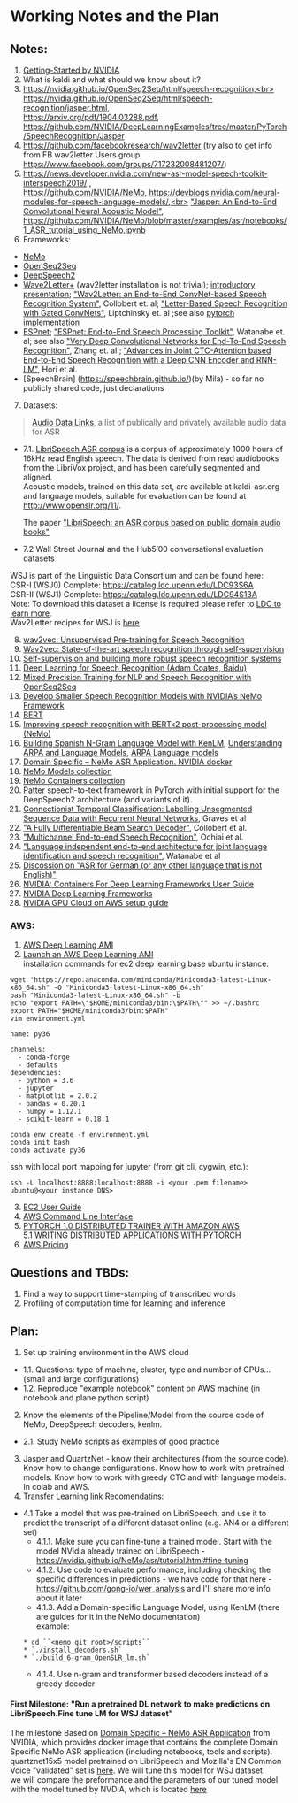 # Working Notes and the Plan

## Notes:
1. [Getting-Started by NVIDIA](https://nvidia.github.io/OpenSeq2Seq/html/speech-recognition#getting-started)
2. What is kaldi and what should we know about it?
3. https://nvidia.github.io/OpenSeq2Seq/html/speech-recognition,<br> 
https://nvidia.github.io/OpenSeq2Seq/html/speech-recognition/jasper.html, <br>
https://arxiv.org/pdf/1904.03288.pdf, <br>
https://github.com/NVIDIA/DeepLearningExamples/tree/master/PyTorch/SpeechRecognition/Jasper
4. https://github.com/facebookresearch/wav2letter (try also to get info from FB wav2letter Users group https://www.facebook.com/groups/717232008481207/)
5. https://news.developer.nvidia.com/new-asr-model-speech-toolkit-interspeech2019/ ,<br>https://github.com/NVIDIA/NeMo, https://devblogs.nvidia.com/neural-modules-for-speech-language-models/,<br> 
["Jasper: An End-to-End Convolutional Neural Acoustic Model"](https://arxiv.org/pdf/1904.03288.pdf),<br> https://github.com/NVIDIA/NeMo/blob/master/examples/asr/notebooks/1_ASR_tutorial_using_NeMo.ipynb
6. Frameworks:
* [NeMo](https://github.com/NVIDIA/NeMo)
* [OpenSeq2Seq](https://nvidia.github.io/OpenSeq2Seq/html/speech-recognition)
* [DeepSpeech2](https://github.com/PaddlePaddle/DeepSpeech)
* [Wave2Letter+](https://github.com/facebookresearch/wav2letter) (wav2letter installation is not trivial); [introductory presentation](https://www.infoq.com/presentations/wav2letter-facebook/); ["Wav2Letter: an End-to-End ConvNet-based Speech Recognition System"](https://arxiv.org/pdf/1609.03193.pdf), Collobert et. al; ["Letter-Based Speech Recognition with Gated ConvNets"](https://arxiv.org/pdf/1712.09444.pdf), Liptchinsky et. al ;see also [pytorch implementation](https://www.facebook.com/groups/461707137729175/permalink/639744036592150/)
* [ESPnet](https://github.com/espnet/espnet); ["ESPnet: End-to-End Speech Processing Toolkit"](https://arxiv.org/pdf/1804.00015.pdf), Watanabe et. al; see also ["Very Deep Convolutional Networks for End-To-End Speech Recognition"](https://arxiv.org/pdf/1610.03022.pdf), Zhang et. al.; ["Advances in Joint CTC-Attention based End-to-End Speech Recognition with
a Deep CNN Encoder and RNN-LM"](https://arxiv.org/pdf/1706.02737.pdf), Hori et al.
* [SpeechBrain] (https://speechbrain.github.io/)(by Mila) - so far no publicly shared code, just declarations
7. Datasets: <br>
> [Audio Data Links](https://github.com/robmsmt/ASR_Audio_Data_Links), a list of publically and privately available audio data for ASR
* 7.1. [LibriSpeech ASR corpus](http://www.openslr.org/12) is a corpus of approximately 1000 hours of 16kHz read English speech. 
The data is derived from read audiobooks from the LibriVox project, and has been carefully segmented and aligned.<br>
Acoustic models, trained on this data set, are available at kaldi-asr.org and language models, suitable for evaluation can be found at http://www.openslr.org/11/.

    The paper ["LibriSpeech: an ASR corpus based on public domain audio books"](http://www.danielpovey.com/files/2015_icassp_librispeech.pdf)

* 7.2 Wall Street Journal and the Hub5’00 conversational evaluation datasets

WSJ is part of the Linguistic Data Consortium and can be found here:<br>
CSR-I (WSJ0) Complete: https://catalog.ldc.upenn.edu/LDC93S6A<br>
CSR-II (WSJ1) Complete: https://catalog.ldc.upenn.edu/LDC94S13A<br>
Note: To download this dataset a license is required please refer to [LDC to learn more](https://www.ldc.upenn.edu/language-resources/data/obtaining).<br>
Wav2Letter recipes for WSJ is [here](https://github.com/facebookresearch/wav2letter/tree/master/recipes/data/wsj) 



8. [wav2vec: Unsupervised Pre-training for Speech Recognition](https://research.fb.com/publications/wav2vec-unsupervised-pre-training-for-speech-recognition/)
9. [Wav2vec: State-of-the-art speech recognition through self-supervision](https://ai.facebook.com/blog/wav2vec-state-of-the-art-speech-recognition-through-self-supervision/)
10. [Self-supervision and building more robust speech recognition systems](https://ai.facebook.com/blog/self-supervision-and-building-more-robust-speech-recognition-systems/)
11. [Deep Learning for Speech Recognition (Adam Coates, Baidu)](https://www.youtube.com/watch?v=g-sndkf7mCs&t=937s)
12. [Mixed Precision Training for NLP and Speech Recognition with OpenSeq2Seq](https://devblogs.nvidia.com/mixed-precision-nlp-speech-openseq2seq/?fbclid=IwAR3liPZgoBM5lboHFiA4uNxE6YWOCblFal-odajiBN5SdMOAz7eIhWFHHLM)
13. [Develop Smaller Speech Recognition Models with NVIDIA’s NeMo Framework](https://devblogs.nvidia.com/develop-smaller-speech-recognition-models-with-nvidias-nemo-framework/)
14. [BERT](https://github.com/google-research/bert)
15. [Improving speech recognition with BERTx2 post-processing model (NeMo)](https://nvidia.github.io/NeMo/nlp/asr-improvement.html)
16. [Building Spanish N-Gram Language Model with KenLM](https://yidatao.github.io/2017-05-31/kenlm-ngram/), [Understanding ARPA and Language Models](https://medium.com/@canadaduane/understanding-arpa-and-language-models-115d6cbc3893), [ARPA Language models](https://cmusphinx.github.io/wiki/arpaformat/)
17. [Domain Specific – NeMo ASR Application. NVIDIA docker](https://ngc.nvidia.com/catalog/containers/nvidia:nemo_asr_app_img)
18. [NeMo Models collection](https://ngc.nvidia.com/catalog/models?orderBy=modifiedDESC&query=nemo&quickFilter=models&filters=)
19. [NeMo Containers collection](https://ngc.nvidia.com/catalog/containers?orderBy=modifiedDESC&pageNumber=0&query=nemo&quickFilter=containers&filters=)
20. [Patter](https://github.com/ryanleary/patter) speech-to-text framework in PyTorch with initial support for the DeepSpeech2 architecture (and variants of it).
21. [Connectionist Temporal Classification: Labelling Unsegmented
Sequence Data with Recurrent Neural Networks](http://www.cs.toronto.edu/~graves/icml_2006.pdf), Graves et al
22. ["A Fully Differentiable Beam Search Decoder"](https://arxiv.org/abs/1902.06022), Collobert et al. 
23. ["Multichannel End-to-end Speech Recognition"](https://arxiv.org/pdf/1703.04783.pdf), Ochiai et al.
24. ["Language independent end-to-end architecture for joint language identification and speech recognition"](https://www.merl.com/publications/docs/TR2017-182.pdf), Watanabe et al
25. [Discossion on "ASR for German (or any other language that is not English)"](https://github.com/NVIDIA/OpenSeq2Seq/issues/497)
26. [NVIDIA: Containers For Deep Learning Frameworks User Guide](https://docs.nvidia.com/deeplearning/frameworks/user-guide/index.html)
27. [NVIDIA Deep Learning Frameworks](https://docs.nvidia.com/deeplearning/frameworks/index.html)
28. [NVIDIA GPU Cloud on AWS setup guide](https://docs.nvidia.com/ngc/ngc-aws-setup-guide/index.html)


### AWS:
1. [AWS Deep Learning AMI](https://docs.aws.amazon.com/dlami/latest/devguide/what-is-dlami.html)
2. [Launch an AWS Deep Learning AMI](https://aws.amazon.com/getting-started/tutorials/get-started-dlami/)<br>
installation commands for ec2 deep learning base ubuntu instance:
```
wget "https://repo.anaconda.com/miniconda/Miniconda3-latest-Linux-x86_64.sh" -O "Miniconda3-latest-Linux-x86_64.sh"
bash "Miniconda3-latest-Linux-x86_64.sh" -b
echo "export PATH=\"$HOME/miniconda3/bin:\$PATH\"" >> ~/.bashrc
export PATH="$HOME/miniconda3/bin:$PATH"
vim environment.yml

name: py36

channels:
  - conda-forge
  - defaults
dependencies:
  - python = 3.6
  - jupyter
  - matplotlib = 2.0.2
  - pandas = 0.20.1
  - numpy = 1.12.1
  - scikit-learn = 0.18.1
  
conda env create -f environment.yml
conda init bash
conda activate py36
```
ssh with local port mapping for jupyter (from git cli, cygwin, etc.):
```
ssh -L localhost:8888:localhost:8888 -i <your .pem filename> ubuntu@<your instance DNS>
```

3. [EC2 User Guide](https://docs.aws.amazon.com/AWSEC2/latest/UserGuide/concepts.html)
4. [AWS Command Line Interface](https://docs.aws.amazon.com/cli/latest/userguide/cli-chap-welcome.html)
5. [PYTORCH 1.0 DISTRIBUTED TRAINER WITH AMAZON AWS](https://pytorch.org/tutorials/beginner/aws_distributed_training_tutorial.html)<br>
    5.1 [WRITING DISTRIBUTED APPLICATIONS WITH PYTORCH](https://pytorch.org/tutorials/intermediate/dist_tuto.html)
6. [AWS Pricing](https://aws.amazon.com/ec2/pricing/)

## Questions and TBDs:
1. Find a way to support time-stamping of transcribed words
2. Profiling of computation time for learning and inference

## Plan:
1. Set up training environment in the AWS cloud 
  * 1.1. Questions: type of machine, cluster, type and number of GPUs... (small and large configurations)
  * 1.2. Reproduce "example notebook" content on AWS machine (in notebook and plane python script)
2. Know the elements of the Pipeline/Model from the source code of NeMo, DeepSpeech decoders, kenlm.
  * 2.1. Study NeMo scripts as examples of good practice 
3. Jasper and QuartzNet - know their architectures (from the source code). Know how to change configurations. Know how to work with pretrained models. Know how to work with greedy CTC and with language models. In colab and AWS.  
4. Transfer Learning [link](https://devblogs.nvidia.com/how-to-build-domain-specific-automatic-speech-recognition-models-on-gpus/)
Recomendatins:
  * 4.1 Take a model that was pre-trained on LibriSpeech, and use it to predict the transcript of a different dataset online (e.g. AN4 or a different set)
      * 4.1.1. Make sure you can fine-tune a trained model. Start with the model NVidia already trained on LibriSpeech - https://nvidia.github.io/NeMo/asr/tutorial.html#fine-tuning 
      * 4.1.2. Use code to evaluate performance, including checking the specific differences in predictions - we have code for that here -  https://github.com/gong-io/wer_analysis and I'll share more info about it later
      * 4.1.3. Add a Domain-specific Language Model, using KenLM (there are guides for it in the NeMo documentation)<br>
      example:
      ```
      * cd ``<nemo_git_root>/scripts``
      * `./install_decoders.sh`
      * `./build_6-gram_OpenSLR_lm.sh`
      ```
      * 4.1.4. Use n-gram and transformer based decoders instead of a greedy decoder

#### First Milestone: "Run a pretrained DL network to make predictions on LibriSpeech.Fine tune LM for WSJ dataset"

The milestone Based on [Domain Specific – NeMo ASR Application](https://ngc.nvidia.com/catalog/containers/nvidia:nemo_asr_app_img) from NVIDIA, which provides docker image that contains the complete Domain Specific NeMo ASR application (including notebooks, tools and scripts). <br>
quartznet15x5 model pretrained on LibriSpeech and Mozilla's EN Common Voice "validated" set is [here](https://ngc.nvidia.com/catalog/models/nvidia:quartznet15x5). We will tune this model for WSJ dataset.<br>
we will compare the preformance and the parameters of our tuned model with the model tuned by NVDIA, which is located [here](https://ngc.nvidia.com/catalog/models/nvidia:wsj_quartznet_15x5)
